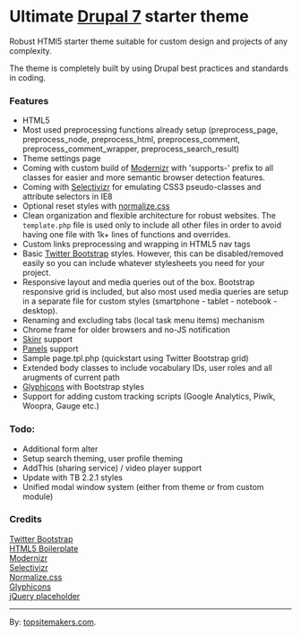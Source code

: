 # Ultimate [Drupal 7](http://drupal.org) starter theme

Robust HTMl5 starter theme suitable for custom design and projects of any complexity.

The theme is completely built by using Drupal best practices and standards in coding.

### Features

- HTML5
- Most used preprocessing functions already setup (preprocess_page, preprocess_node, preprocess_html, preprocess_comment, preprocess_comment_wrapper, preprocess_search_result)
- Theme settings page
- Coming with custom build of [Modernizr](http://modernizr.com) with 'supports-' prefix to all classes for easier and more semantic browser detection features.
- Coming with [Selectivizr](http://selectivizr.com) for emulating CSS3 pseudo-classes and attribute selectors in IE8
- Optional reset styles with [normalize.css](http://necolas.github.com/normalize.css/)
- Clean organization and flexible architecture for robust websites. The <code>template.php</code> file is used only to include all other files in order to avoid having one file with 1k+ lines of functions and overrides.
- Custom links preprocessing and wrapping in HTML5 nav tags
- Basic [Twitter Bootstrap](http://twitter.github.com/bootstrap) styles. However, this can be disabled/removed easily so you can include whatever stylesheets you need for your project.
- Responsive layout and media queries out of the box. Bootstrap responsive grid is included, but also most used media queries are setup in a separate file for custom styles (smartphone - tablet - notebook - desktop). 
- Renaming and excluding tabs (local task menu items) mechanism
- Chrome frame for older browsers and no-JS notification
- [Skinr](http://drupal.org/project/skinr) support
- [Panels](http://drupal.org/project/panels) support
- Sample page.tpl.php (quickstart using Twitter Bootstrap grid)
- Extended body classes to include vocabulary IDs, user roles and all arugments of current path
- [Glyphicons](http://glyphicons.com) with Bootstrap styles
- Support for adding custom tracking scripts (Google Analytics, Piwik, Woopra, Gauge etc.)

### Todo:

- Additional form alter
- Setup search theming, user profile theming
- AddThis (sharing service) / video player support
- Update with TB 2.2.1 styles
- Unified modal window system (either from theme or from custom module)

### Credits

[Twitter Bootstrap](http://twitter.github.com/bootstrap)  
[HTML5 Boilerplate](http://html5boilerplate.com)  
[Modernizr](http://modernizr.com)  
[Selectivizr](http://selectivizr.com/)  
[Normalize.css](http://necolas.github.com/normalize.css/)  
[Glyphicons](http://glyphicons.com)  
[jQuery placeholder](https://github.com/mathiasbynens/jquery-placeholder/tree/1.8.7)

<hr>

By: [topsitemakers.com](http://www.topsitemakers.com).
